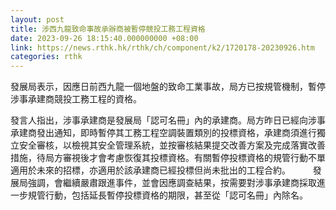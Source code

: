 ```yaml
---
layout: post
title: 涉西九龍致命事故承辦商被暫停競投工務工程資格
date: 2023-09-26 18:15:40.000000000 +08:00
link: https://news.rthk.hk/rthk/ch/component/k2/1720178-20230926.htm
categories: rthk
---
```


發展局表示，因應日前西九龍一個地盤的致命工業事故，局方已按規管機制，暫停涉事承建商競投工務工程的資格。

發言人指出，涉事承建商是發展局「認可名冊」內的承建商。局方昨日已經向涉事承建商發出通知，即時暫停其工務工程空調裝置類別的投標資格，承建商須進行獨立安全審核，以檢視其安全管理系統，並按審核結果提交改善方案及完成落實改善措施，待局方審視後才會考慮恢復其投標資格。有關暫停投標資格的規管行動不單適用於未來的招標，亦適用於該承建商已經投標但尚未批出的工程合約。
　　 
發展局強調，會繼續嚴肅跟進事件，並會因應調查結果，按需要對涉事承建商採取進一步規管行動，包括延長暫停投標資格的期限，甚至從「認可名冊」內除名。
